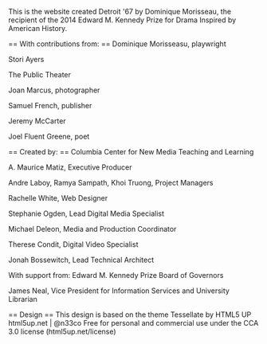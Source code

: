 This is the website created Detroit '67 by Dominique Morisseau, the recipient of the 2014 Edward M. Kennedy Prize for Drama Inspired by American History.


== With contributions from: ==
Dominique Morisseasu, playwright

Stori Ayers

The Public Theater

Joan Marcus, photographer

Samuel French, publisher

Jeremy McCarter

Joel Fluent Greene, poet



== Created by: ==
Columbia Center for New Media Teaching and Learning

A. Maurice Matiz, Executive Producer

Andre Laboy, Ramya Sampath, Khoi Truong, Project Managers

Rachelle White, Web Designer

Stephanie Ogden, Lead Digital Media Specialist

Michael Deleon, Media and Production Coordinator

Therese Condit, Digital Video Specialist

Jonah Bossewitch, Lead Technical Architect


With support from:
Edward M. Kennedy Prize Board of Governors

James Neal, Vice President for Information Services and University Librarian

== Design ==
This design is based on the theme
Tessellate by HTML5 UP
html5up.net | @n33co
Free for personal and commercial use under the CCA 3.0 license (html5up.net/license)


